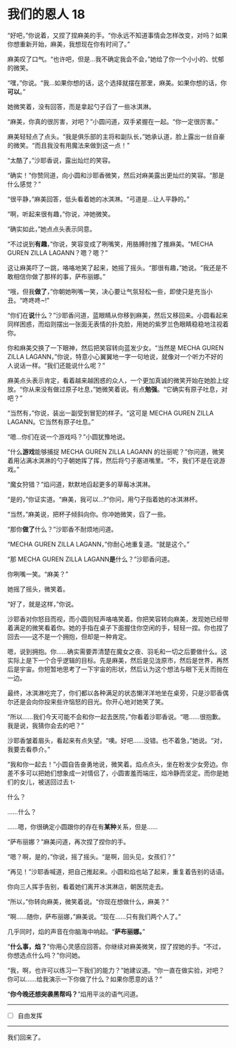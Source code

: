 # 我们的恩人 18

“好吧，”你说着，又捏了捏麻美的手。“你永远不知道事情会怎样改变，对吗？如果你想重新开始，麻美，我想现在你有时间了。”

麻美叹了口气。“也许吧，但是...我不确定我会不会，”她给了你一个小小的、忧郁的微笑。

“嘿，”你说。“我...如果你想的话，这个选择就摆在那里，麻美。如果你想的话，你**可以**。”

她微笑着，没有回答，而是拿起勺子舀了一些冰淇淋。

“麻美，你真的很厉害，对吧？”小圆问道，双手紧握在一起。“你一定很厉害。”

麻美轻轻点了点头。“我是俱乐部的主将和副队长，”她承认道，脸上露出一丝自豪的微笑。“而且我没有用魔法来做到这一点！”

“太酷了，”沙耶香说，露出灿烂的笑容。

“确实！”你赞同道，向小圆和沙耶香微笑，然后对麻美露出更灿烂的笑容。“那是什么感觉？”

“很平静，”麻美回答，低头看着她的冰淇淋。“弓道是...让人平静的。”

“啊，听起来很有趣，”你说，冲她微笑。

“确实如此，”她点点头表示同意。

“不过说到**有趣**，”你说，笑容变成了咧嘴笑，用胳膊肘推了推麻美。“MECHA GUREN ZILLA LAGANN？嗯？嗯？”

这让麻美吓了一跳，咯咯地笑了起来，她摇了摇头。“那很有趣，”她说。“我还是不敢相信你做了那样的事，萨布丽娜。”

“哦，但我**做了**，”你朝她咧嘴一笑，决心要让气氛轻松一些，即使只是充当小丑。“咚咚咚~!”

“你们在**说**什么？”沙耶香问道，蓝眼睛从你移到麻美，然后又移回来。小圆看起来同样困惑，而焰则摆出一张面无表情的扑克脸，用她的紫罗兰色眼睛稳稳地注视着你。

你和麻美交换了一下眼神，然后把笑容转向蓝发少女。“当然是 MECHA GUREN ZILLA LAGANN，”你说，特意小心翼翼地一字一句地说，就像对一个听力不好的人说话一样。“我们还能说什么呢？”

麻美点头表示肯定，看着越来越困惑的众人，一个更加真诚的微笑开始在她脸上绽放。“你从来没有做过原子吐息，”她微笑着说。有点**勉强**。“它确实有原子吐息，对吧？”

“当然有，”你说，装出一副受到冒犯的样子。“这可是 MECHA GUREN ZILLA LAGANN。它当然有原子吐息。”

“嗯...你们在说一个游戏吗？”小圆犹豫地说。

“什么**游戏**能够捕捉 MECHA GUREN ZILLA LAGANN 的壮丽呢？”你问道，微笑着用沾满冰淇淋的勺子朝她挥了挥，然后将勺子塞进嘴里。“不，我们不是在说游戏。”

“魔女狩猎？”焰问道，默默地舀起更多的草莓冰淇淋。

“是的，”你证实道。“麻美，我可以...?”你问，用勺子指着她的冰淇淋杯。

“当然，”麻美说，把杯子倾斜向你。你冲她微笑，舀了一些。

“那你**做了**什么？”沙耶香不耐烦地问道。

“MECHA GUREN ZILLA LAGANN，”你耐心地重复道。“就是这个。”

“那 MECHA GUREN ZILLA LAGANN**是**什么？”沙耶香问道。

你咧嘴一笑。“麻美？”

她摇了摇头，微笑着。

“好了，就是这样，”你说。

沙耶香对你怒目而视，而小圆则轻声咯咯笑着。你把笑容转向麻美，发现她已经带着满足的微笑看着你。她的手指在桌子下面握住你空闲的手，轻轻一捏。你也捏了回去——这不是一个拥抱，但却是一种肯定。

嗯，说到拥抱。你……确实需要弄清楚在魔女之夜、羽毛和一切之后要做什么。这实际上是下一个合乎逻辑的目标。先是麻美，然后是见泷原市，然后是世界，再然后是宇宙。你短暂地思考了一下宇宙的形状，然后认为这个想法与眼下无关而抛在一边。

最终，冰淇淋吃完了，你们都以各种满足的状态懒洋洋地坐在桌旁，只是沙耶香偶尔还是会向你投来些许恼怒的目光。你开心地对她笑了笑。

“所以……我们今天可能不会和你一起去医院，”你看着沙耶香说。“嗯……很抱歉。我是说，我猜你会去的吧？”

沙耶香皱着眉头，看起来有点失望。“噢。好吧……没错。也不着急，”她说。“对，我要去看恭介。”

“我和你一起去！”小圆自告奋勇地说，微笑着。焰点点头，坐在粉发少女旁边。你差不多可以把她们想象成一对情侣了，小圆害羞而端庄，焰冷静而坚定。而你是她们的女儿，被送回过去 t-

什么？

……什么？

……嗯，你很确定小圆跟你的存在有**某种**关系，但是……

“萨布丽娜？”麻美问道，再次捏了捏你的手。

“嗯？啊，是的，”你说，摇了摇头。“是啊，回头见，女孩们？”

“再见！”沙耶香喊道，把自己推起来。小圆和焰也站了起来，重复着告别的话语。

你向三人挥手告别，看着她们离开冰淇淋店，朝医院走去。

“所以，”你转向麻美，微笑着说。“你现在想做什么，麻美？”

“啊……随你，萨布丽娜，”麻美说。“现在……只有我们两个人了。”

几乎同时，焰的声音在你脑海中响起。“**萨布丽娜。**”

“**什么事，焰？**”你用心灵感应回答。你继续对麻美微笑，捏了捏她的手。“不过，你想选点什么吗？”你问她。

“我，啊，也许可以练习一下我们的能力？”她建议道。“你一直在做实验，对吧？你可以……给我演示一下你做了什么？如果你愿意的话？”

“**你今晚还想突袭黑帮吗？**”焰用平淡的语气问道。

---

- [ ] 自由发挥

---

我们回来了。
